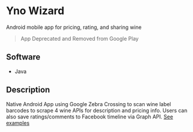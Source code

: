 # Yno Wizard
Android mobile app for pricing, rating, and sharing wine
> App Deprecated and Removed from Google Play
## Software
* Java
## Description
Native Android App using Google Zebra Crossing to scan wine label barcodes to scrape 4 wine APIs for description and pricing info. Users can also save ratings/comments to Facebook timeline via Graph API. [See examples](http://ynowizard.com)
